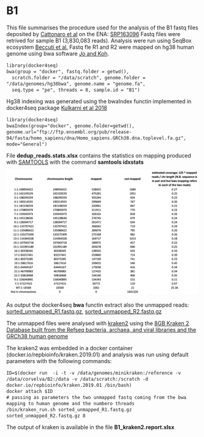 # B1
This file summarises the procedure used for the analysis of the B1 fastq files deposited by [Cattonaro et al](https://f1000research.com/articles/7-1767/v1) on the ENA: [SRP163096](https://www.ebi.ac.uk/ena/data/view/PRJNA493815)
Fastq files were retrived for sample B1 (3,830,083 reads).
Analysis were run using SeqBox ecosystem [Beccuti et al.](https://www.ncbi.nlm.nih.gov/pubmed/29069297)
Fastq fle R1 and R2 were mapped on hg38 human genome using bwa software [Jo and Koh](https://www.ncbi.nlm.nih.gov/pubmed/26405948).

```
library(docker4seq)
bwa(group = "docker", fastq.folder = getwd(),
  scratch.folder = "/data/scratch", genome.folder = "/data/genomes/hg38bwa", genome.name = "genome.fa",
  seq.type = "pe", threads = 8, sample.id = "B1")
```

Hg38 indexing was generated using the bwaIndex functin implemented in docker4seq package [Kulkarni et al 2018](https://www.ncbi.nlm.nih.gov/pubmed/30367595)

```
library(docker4seq)
bwaIndex(group="docker", genome.folder=getwd(), genome.url="ftp://ftp.ensembl.org/pub/release-94/fasta/homo_sapiens/dna/Homo_sapiens.GRCh38.dna.toplevel.fa.gz", mode="General")
```

File **dedup_reads.stats.xlsx** contains the statistics on mapping produced with [SAMTOOLS](http://samtools.sourceforge.net/) with the command **samtools idxstats**




![Fig.1: BWA mapping results on hg38 human genome](fig1.png)

As output the docker4seq **bwa** functin extract also the unmapped reads: [sorted_unmapped_R1.fastq.gz](http://130.192.119.59/public/sorted_unmapped_R1.fastq.gz), [sorted_unmapped_R2.fastq.gz](http://130.192.119.59/public/sorted_unmapped_R2.fastq.gz)

The unmapped files were analysed with [kraken2](https://ccb.jhu.edu/software/kraken2/) using the [8GB Kraken 2 Database built from the Refseq bacteria, archaea, and viral libraries and the GRCh38 human genome](https://ccb.jhu.edu/software/kraken2/dl/minikraken2_v2_8GB.tgz)

The kraken2 was embedded in a docker container (docker.io/repbioinfo/kraken.2019.01) and analysis was run using default parameters with the following commands:

```
ID=$(docker run  -i -t -v /data/genomes/minikraken:/reference -v /data/corvelva/B2:/data -v /data/scratch:/scratch -d docker.io/repbioinfo/kraken.2019.01 /bin/bash)
docker attach $ID
# passing as parameters the two unmapped fastq coming from the bwa mapping to human genome and the numbero threads
/bin/kraken_run.sh sorted_unmapped_R1.fastq.gz sorted_unmapped_R2.fastq.gz 8
```
The output of kraken is available in the file **B1_kraken2.report.xlsx**






